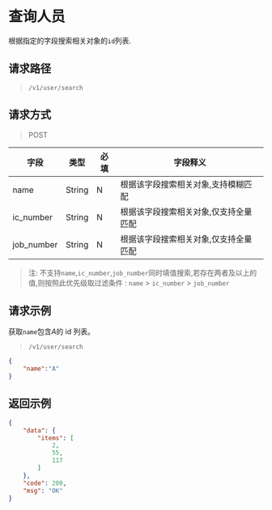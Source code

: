 # 查询人员

根据指定的字段搜索相关对象的`id`列表.

## 请求路径

> `/v1/user/search`

## 请求方式

> POST

| 字段       | 类型   | 必填 | 字段释义               |
| ---------- | ------ | ---- | ---------------------- |
| name       | String | N    | 根据该字段搜索相关对象,支持模糊匹配 |
| ic_number  | String | N    | 根据该字段搜索相关对象,仅支持全量匹配 |
| job_number | String | N    | 根据该字段搜索相关对象,仅支持全量匹配 |

> 注: 不支持`name`,`ic_number`,`job_number`同时填值搜索,若存在两者及以上的值,则按照此优先级取过滤条件 : `name` > `ic_number` > `job_number`

## 请求示例

获取`name`包含*A*的 id 列表。

> `/v1/user/search`

```json
{
    "name":"A"
}
```

## 返回示例

```json
{
    "data": {
        "items": [
            2,
            55,
            117
        ]
    },
    "code": 200,
    "msg": "OK"
}
```